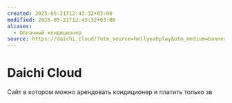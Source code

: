 ```yaml
---
created: 2025-05-21T12:43:32+03:00
modified: 2025-05-21T12:43:32+03:00
aliases:
  - Облачный кондиционер
source: https://daichi.cloud/?utm_source=hellyeahplay&utm_medium=banner
---
```


# Daichi Cloud

Сайт в котором можно арендовать кондиционер и платить только зв

